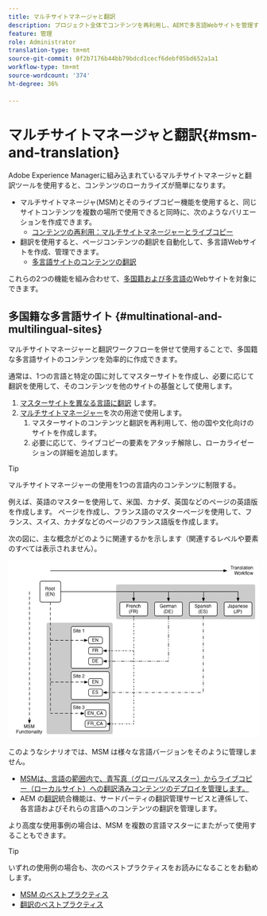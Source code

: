 ```yaml
---
title: マルチサイトマネージャと翻訳
description: プロジェクト全体でコンテンツを再利用し、AEMで多言語Webサイトを管理する方法を学びます。
feature: 管理
role: Administrator
translation-type: tm+mt
source-git-commit: 0f2b7176b44bb79bdcd1cecf6debf05bd652a1a1
workflow-type: tm+mt
source-wordcount: '374'
ht-degree: 36%

---
```



# マルチサイトマネージャと翻訳{#msm-and-translation}

Adobe Experience Managerに組み込まれているマルチサイトマネージャと翻訳ツールを使用すると、コンテンツのローカライズが簡単になります。

* マルチサイトマネージャ(MSM)とそのライブコピー機能を使用すると、同じサイトコンテンツを複数の場所で使用できると同時に、次のようなバリエーションを作成できます。
   * [コンテンツの再利用：マルチサイトマネージャーとライブコピー](msm/overview.md)
* 翻訳を使用すると、ページコンテンツの翻訳を自動化して、多言語Webサイトを作成、管理できます。
   * [多言語サイトのコンテンツの翻訳](translation/overview.md)

これらの2つの機能を組み合わせて、[多国籍および多言語の](#multinational-and-multilingual-sites)Webサイトを対象にできます。

## 多国籍な多言語サイト {#multinational-and-multilingual-sites}

マルチサイトマネージャーと翻訳ワークフローを併せて使用することで、多国籍な多言語サイトのコンテンツを効率的に作成できます。

通常は、1つの言語と特定の国に対してマスターサイトを作成し、必要に応じて翻訳を使用して、そのコンテンツを他のサイトの基盤として使用します。

1. [マスターサイトを異なる言語に翻訳](translation/overview.md) します。
1. [マルチサイトマネージャー](msm/overview.md)を次の用途で使用します。
   1. マスターサイトのコンテンツと翻訳を再利用して、他の国や文化向けのサイトを作成します。
   1. 必要に応じて、ライブコピーの要素をアタッチ解除し、ローカライゼーションの詳細を追加します。

>[!TIP]
>
>マルチサイトマネージャーの使用を1つの言語内のコンテンツに制限する。
>
>例えば、英語のマスターを使用して、米国、カナダ、英国などのページの英語版を作成します。 ページを作成し、フランス語のマスターページを使用して、フランス、スイス、カナダなどのページのフランス語版を作成します。

次の図に、主な概念がどのように関連するかを示します（関連するレベルや要素のすべては表示されません）。

![ローカライゼーションの概要](assets/localization-overview.png)

このようなシナリオでは、MSM は様々な言語バージョンをそのように管理しません。

* [MSMは、言語の範囲内で、青写真（グローバルマスター）からライブコピー（ローカルサイト）への翻訳済みコンテンツのデプロイを管理します。](msm/overview.md) 
* AEM の[翻訳](translation/overview.md)統合機能は、サードパーティの翻訳管理サービスと連係して、各言語およびそれらの言語へのコンテンツの翻訳を管理します。

より高度な使用事例の場合は、MSM を複数の言語マスターにまたがって使用することもできます。

>[!TIP]
>
>いずれの使用例の場合も、次のベストプラクティスをお読みになることをお勧めします。
>
>* [MSM のベストプラクティス](msm/best-practices.md)
>* [翻訳のベストプラクティス](translation/best-practices.md)


